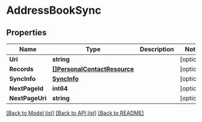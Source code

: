 # AddressBookSync

## Properties
Name | Type | Description | Notes
------------ | ------------- | ------------- | -------------
**Uri** | **string** |  | [optional] 
**Records** | [**[]PersonalContactResource**](PersonalContactResource.md) |  | [optional] 
**SyncInfo** | [**SyncInfo**](SyncInfo.md) |  | [optional] 
**NextPageId** | **int64** |  | [optional] 
**NextPageUri** | **string** |  | [optional] 

[[Back to Model list]](../README.md#documentation-for-models) [[Back to API list]](../README.md#documentation-for-api-endpoints) [[Back to README]](../README.md)



